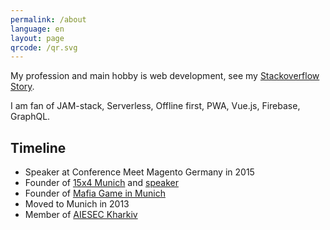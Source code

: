 ```yaml
---
permalink: /about
language: en
layout: page
qrcode: /qr.svg
---
```


My profession and main hobby is web development, see my [Stackoverflow Story](https://stackoverflow.com/story/razbakov).

I am fan of JAM-stack, Serverless, Offline first, PWA, Vue.js, Firebase, GraphQL.

## Timeline

- Speaker at Conference Meet Magento Germany in 2015
- Founder of [15x4 Munich](https://munich.15x4.org/) and [speaker](/6-hats)
- Founder of [Mafia Game in Munich](https://www.facebook.com/mafclub.bdms/)
- Moved to Munich in 2013
- Member of [AIESEC Kharkiv](https://aiesec.org/)
